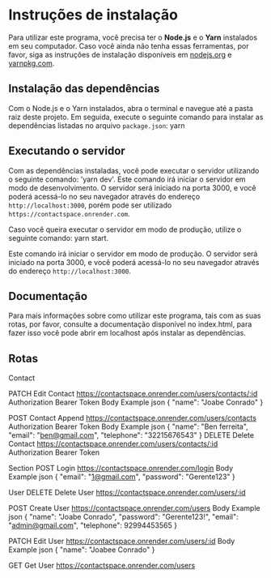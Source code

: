 # Instruções de instalação

Para utilizar este programa, você precisa ter o **Node.js** e o **Yarn** instalados em seu computador. Caso você ainda não tenha essas ferramentas, por favor, siga as instruções de instalação disponíveis em [nodejs.org](https://nodejs.org) e [yarnpkg.com](https://yarnpkg.com).

## Instalação das dependências

Com o Node.js e o Yarn instalados, abra o terminal e navegue até a pasta raiz deste projeto. Em seguida, execute o seguinte comando para instalar as dependências listadas no arquivo `package.json`: yarn

## Executando o servidor

Com as dependências instaladas, você pode executar o servidor utilizando o seguinte comando: 'yarn dev'. Este comando irá iniciar o servidor em modo de desenvolvimento. O servidor será iniciado na porta 3000, e você poderá acessá-lo no seu navegador através do endereço `http://localhost:3000`, porém pode ser utilizado `https://contactspace.onrender.com`.

Caso você queira executar o servidor em modo de produção, utilize o seguinte comando: yarn start. 

Este comando irá iniciar o servidor em modo de produção. O servidor será iniciado na porta 3000, e você poderá acessá-lo no seu navegador através do endereço `http://localhost:3000`.

## Documentação

Para mais informações sobre como utilizar este programa, tais com as suas rotas, por favor, consulte a documentação disponível no index.html, para fazer isso você pode abrir em localhost após instalar as dependências.

## Rotas

Contact

PATCH Edit Contact
https://contactspace.onrender.com/users/contacts/:id
Authorization
Bearer Token
Body Example json
{
  "name": "Joabe Conrado"
}


POST Contact Append
https://contactspace.onrender.com/users/contacts
Authorization
Bearer Token
Body Example json
{
  "name": "Ben ferreita",
  "email": "ben@gmail.com",
  "telephone": "32215676543"
}
DELETE Delete Contact
https://contactspace.onrender.com/users/contacts/:id
Authorization
Bearer Token

Section
POST Login
https://contactspace.onrender.com/login
Body Example json
{
  "email": "1@gmail.com",
  "password": "Gerente123"
}

User
DELETE Delete User
https://contactspace.onrender.com/users/:id

POST Create User
https://contactspace.onrender.com/users
Body Example json
{
  "name": "Joabe Conrado",
  "password": "Gerente123!",
  "email": "admin@gmail.com",
  "telephone": 92994453565
}

PATCH Edit User
https://contactspace.onrender.com/users/:id
Body Example json
{
  "name": "Joabee Conrado"
}

GET Get User
https://contactspace.onrender.com/users


